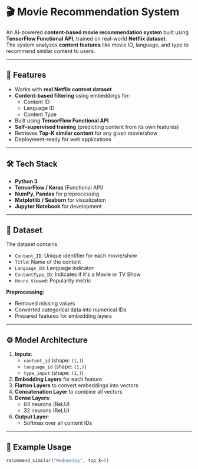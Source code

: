 # 🎬 Movie Recommendation System

An AI-powered **content-based movie recommendation system** built using **TensorFlow Functional API**, trained on real-world **Netflix dataset**.  
The system analyzes **content features** like movie ID, language, and type to recommend similar content to users.

---

## 📌 Features
- Works with **real Netflix content dataset**
- **Content-based filtering** using embeddings for:
  - Content ID
  - Language ID
  - Content Type
- Built using **TensorFlow Functional API**
- **Self-supervised training** (predicting content from its own features)
- Retrieves **Top-K similar content** for any given movie/show
- Deployment-ready for web applications

---

## 🛠️ Tech Stack
- **Python 3**
- **TensorFlow / Keras** (Functional API)
- **NumPy, Pandas** for preprocessing
- **Matplotlib / Seaborn** for visualization
- **Jupyter Notebook** for development

---

## 📂 Dataset
The dataset contains:
- `Content_ID`: Unique identifier for each movie/show
- `Title`: Name of the content
- `Language_ID`: Language indicator
- `ContentType_ID`: Indicates if it's a Movie or TV Show
- `Hours Viewed`: Popularity metric

**Preprocessing:**
- Removed missing values
- Converted categorical data into numerical IDs
- Prepared features for embedding layers

---

## ⚙️ Model Architecture
1. **Inputs**:
   - `content_id` (shape: `(1,)`)
   - `language_id` (shape: `(1,)`)
   - `type_input` (shape: `(1,)`)
2. **Embedding Layers** for each feature
3. **Flatten Layers** to convert embeddings into vectors
4. **Concatenation Layer** to combine all vectors
5. **Dense Layers**:
   - 64 neurons (ReLU)
   - 32 neurons (ReLU)
6. **Output Layer**:
   - Softmax over all content IDs

---

## 📜 Example Usage
```python
recommend_similar("Wednesday", top_k=5)
